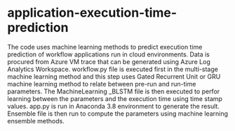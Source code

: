 # application-execution-time-prediction
The code uses machine learning methods to predict execution time prediction of workflow applications run in cloud environments.
Data is procured from Azure VM trace that can be generated using Azure Log Analytics Workspace.
workflow.py file is executed first in the multi-stage machine learning method and this step uses Gated Recurrent Unit or GRU machine learning method to relate between pre-run and run-time parameters.
The MachineLearning _BLSTM file is then executed to perfor learning between the parameters and the execution time using time stamp values.
app.py is run in Anaconda 3.8 environment to generate the result.
Ensemble file is then run to compute the parameters using machine learning ensemble methods.
